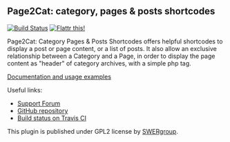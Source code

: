 ## Page2Cat: category, pages & posts shortcodes

[![Build Status](https://travis-ci.org/swergroup/category-pages-shortcodes.png?branch=master)](https://travis-ci.org/swergroup/category-pages-shortcodes) [![Flattr this!](https://api.flattr.com/button/flattr-badge-large.png)](https://flattr.com/submit/auto?user_id=swergroup&url=http://wordpress.org/plugins/page2cat/&title=Page2Cat%20WP%20plugin)


Page2Cat: Category Pages & Posts Shortcodes offers helpful shortcodes to display a post or page content, or a list of posts.
It also allow an exclusive relationship between a Category and a Page, in order to display the page content as "header" of category archives, with a simple php tag.

[Documentation and usage examples](http://dev.swergroup.com/pages-and-posts-shortcodes)

Useful links:

* [Support Forum](http://wordpress.org/support/plugin/page2cat)
* [GitHub repository](https://github.com/swergroup/category-pages-shortcodes)
* [Build status on Travis CI](https://travis-ci.org/swergroup/category-pages-shortcodes)

This plugin is published under GPL2 license by [SWERgroup](http://swergroup.com/sviluppo/siti-internet-torino/). 
